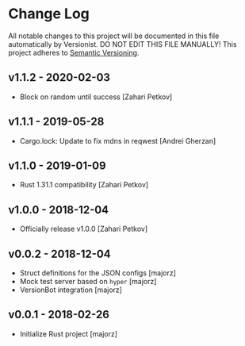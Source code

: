# Change Log

All notable changes to this project will be documented in this file
automatically by Versionist. DO NOT EDIT THIS FILE MANUALLY!
This project adheres to [Semantic Versioning](http://semver.org/).

## v1.1.2 - 2020-02-03

* Block on random until success [Zahari Petkov]

## v1.1.1 - 2019-05-28

* Cargo.lock: Update to fix mdns in reqwest [Andrei Gherzan]

## v1.1.0 - 2019-01-09

* Rust 1.31.1 compatibility [Zahari Petkov]

## v1.0.0 - 2018-12-04

* Officially release v1.0.0 [Zahari Petkov]

## v0.0.2 - 2018-12-04

* Struct definitions for the JSON configs [majorz]
* Mock test server based on `hyper` [majorz]
* VersionBot integration [majorz]

## v0.0.1 - 2018-02-26

* Initialize Rust project [majorz]
